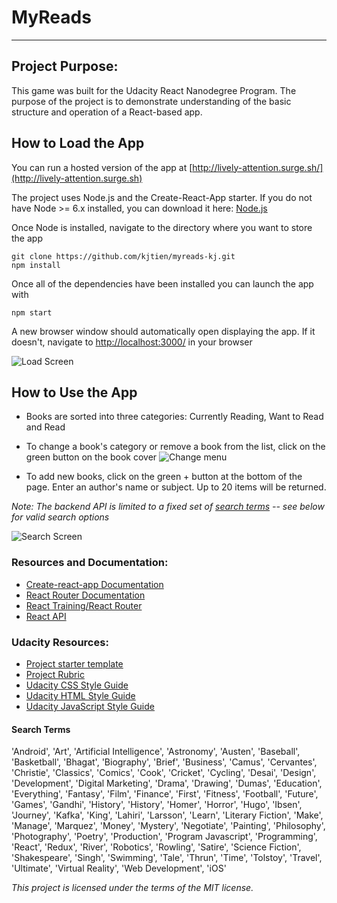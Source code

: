 # MyReads
---

## Project Purpose:

This game was built for the Udacity React Nanodegree Program. The purpose of the project is to demonstrate understanding of the basic structure and operation of a React-based app.

## How to Load the App
You can run a hosted version of the app at [http://lively-attention.surge.sh/](http://lively-attention.surge.sh)

The project uses Node.js and the Create-React-App starter.  If you do not have Node >= 6.x installed, you can download it here: [Node.js](https://nodejs.org/en/)

Once Node is installed, navigate to the directory where you want to store the app
```
git clone https://github.com/kjtien/myreads-kj.git
npm install
```
Once all of the dependencies have been installed you can launch the app with
```
npm start
```

A new browser window should automatically open displaying the app.  If it doesn't, navigate to [http://localhost:3000/](http://localhost:3000/) in your browser

![Load Screen](src/screenshots/load-app.png "load screen")

## How to Use the App
* Books are sorted into three categories: Currently Reading, Want to Read and Read
* To change a book's category or remove a book from the list, click on the green button on  the book cover
![Change menu](src/screenshots/change-shelf.png "change")

* To add new books, click on the green + button at the bottom of the page.
Enter an author's name or subject. Up to 20 items will be returned.

*Note: The backend API is limited to a fixed set of [search terms](#search-terms)  -- see below for valid search options*

![Search Screen](src/screenshots/search-books.png "search")

### Resources and Documentation:
* [Create-react-app Documentation](https://github.com/facebookincubator/create-react-app)
* [React Router Documentation](http://knowbody.github.io/react-router-docs/)
* [React Training/React Router](https://reacttraining.com/react-router/web/api/BrowserRouter)
* [React API](https://facebook.github.io/react/docs/react-api.html)

### Udacity Resources:
* [Project starter template](https://github.com/udacity/reactnd-project-myreads-starter)
* [Project Rubric](https://review.udacity.com/#!/rubrics/918/view)
* [Udacity CSS Style Guide](http://udacity.github.io/frontend-nanodegree-styleguide/css.html)
* [Udacity HTML Style Guide](http://udacity.github.io/frontend-nanodegree-styleguide/index.html)
* [Udacity JavaScript Style Guide](http://udacity.github.io/frontend-nanodegree-styleguide/javascript.html)


#### Search Terms
'Android', 'Art', 'Artificial Intelligence', 'Astronomy', 'Austen', 'Baseball', 'Basketball', 'Bhagat', 'Biography', 'Brief', 'Business', 'Camus', 'Cervantes', 'Christie', 'Classics', 'Comics', 'Cook', 'Cricket', 'Cycling', 'Desai', 'Design', 'Development', 'Digital Marketing', 'Drama', 'Drawing', 'Dumas', 'Education', 'Everything', 'Fantasy', 'Film', 'Finance', 'First', 'Fitness', 'Football', 'Future', 'Games', 'Gandhi', 'History', 'History', 'Homer', 'Horror', 'Hugo', 'Ibsen', 'Journey', 'Kafka', 'King', 'Lahiri', 'Larsson', 'Learn', 'Literary Fiction', 'Make', 'Manage', 'Marquez', 'Money', 'Mystery', 'Negotiate', 'Painting', 'Philosophy', 'Photography', 'Poetry', 'Production', 'Program Javascript', 'Programming', 'React', 'Redux', 'River', 'Robotics', 'Rowling', 'Satire', 'Science Fiction', 'Shakespeare', 'Singh', 'Swimming', 'Tale', 'Thrun', 'Time', 'Tolstoy', 'Travel', 'Ultimate', 'Virtual Reality', 'Web Development', 'iOS'


*This project is licensed under the terms of the MIT license.*
